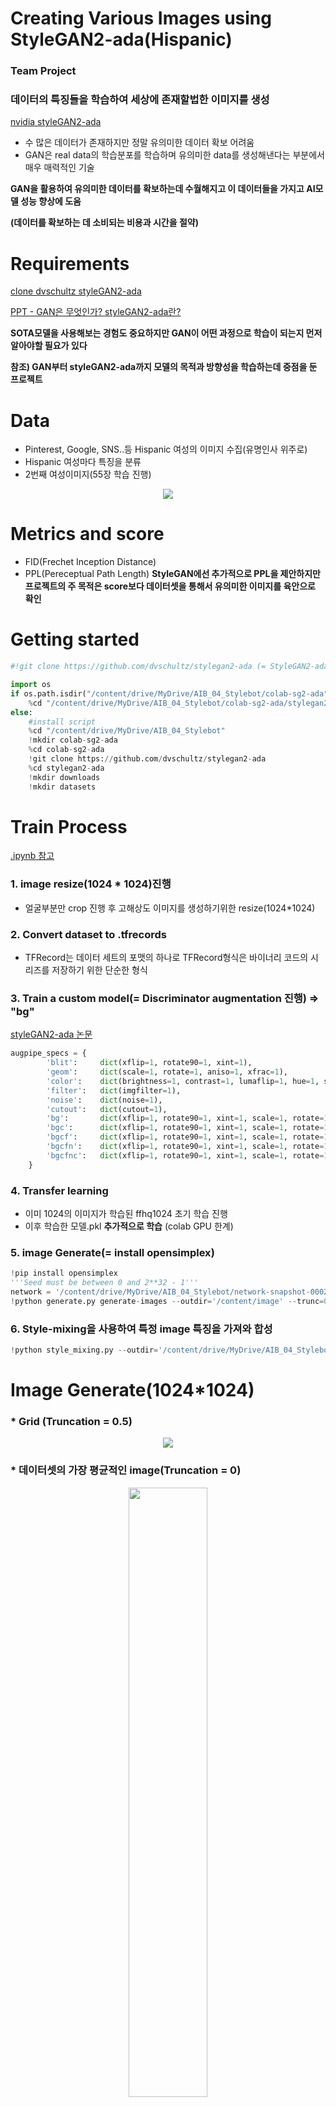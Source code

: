 # Creating Various Images using StyleGAN2-ada(Hispanic)
### **Team Project**
### 데이터의 특징들을 학습하여 세상에 존재할법한 이미지를 생성
[nvidia styleGAN2-ada](https://github.com/NVlabs/stylegan2-ada)

* 수 많은 데이터가 존재하지만 정말 유의미한 데이터 확보 어려움
* GAN은 real data의 학습분포를 학습하며 유의미한 data를 생성해낸다는 부분에서 매우 매력적인 기술

**GAN을 활용하여 유의미한 데이터를 확보하는데 수월해지고 이 데이터들을 가지고 AI모델 성능 향상에 도움**

**(데이터를 확보하는 데 소비되는 비용과 시간을 절약)**

# Requirements
[clone dvschultz styleGAN2-ada](https://github.com/dvschultz/stylegan2-ada)

[PPT - GAN은 무엇인가? styleGAN2-ada란?](https://github.com/kimmy-git/StyleGAN2-ada_project/blob/main/AI_04_%EA%B9%80%EC%98%81%ED%9B%88_styleGAN2-ada(ppt).pptx)

**SOTA모델을 사용해보는 경험도 중요하지만 GAN이 어떤 과정으로 학습이 되는지 먼저 알아야할 필요가 있다**

**참조) GAN부터 styleGAN2-ada까지 모델의 목적과 방향성을 학습하는데 중점을 둔 프로젝트**

# Data
* Pinterest, Google, SNS..등 Hispanic 여성의 이미지 수집(유명인사 위주로)
* Hispanic 여성마다 특징을 분류
* 2번째 여성이미지(55장 학습 진행)
<p align="center"><img src="https://user-images.githubusercontent.com/83389640/144360626-04d71ea4-6110-465e-898c-82bb6e85b8d2.png"></p>

# Metrics and score
- FID(Frechet Inception Distance)
- PPL(Pereceptual Path Length)
**StyleGAN에선 추가적으로 PPL을 제안하지만 프로젝트의 주 목적은 score보다 데이터셋을 통해서 유의미한 이미지를 육안으로 확인**

# Getting started
```python
#!git clone https://github.com/dvschultz/stylegan2-ada (= StyleGAN2-ada)

import os
if os.path.isdir("/content/drive/MyDrive/AIB_04_Stylebot/colab-sg2-ada"):
    %cd "/content/drive/MyDrive/AIB_04_Stylebot/colab-sg2-ada/stylegan2-ada"
else:
    #install script
    %cd "/content/drive/MyDrive/AIB_04_Stylebot"
    !mkdir colab-sg2-ada
    %cd colab-sg2-ada
    !git clone https://github.com/dvschultz/stylegan2-ada
    %cd stylegan2-ada
    !mkdir downloads
    !mkdir datasets
```

# Train Process 
[.ipynb 참고](https://github.com/kimmy-git/StyleGAN2-ada_project/blob/main/AI_04_%EA%B9%80%EC%98%81%ED%9B%88_styleGAN2-ada.ipynb)
### 1. image resize(1024 * 1024)진행
- 얼굴부분만 crop 진행 후 고해상도 이미지를 생성하기위한 resize(1024*1024)

### 2. Convert dataset to .tfrecords
- TFRecord는 데이터 세트의 포맷의 하나로 TFRecord형식은 바이너리 코드의 시리즈를 저장하기 위한 단순한 형식

### 3. Train a custom model(= Discriminator augmentation 진행) => **"bg"**

[styleGAN2-ada 논문](https://arxiv.org/abs/2006.06676)
```python
augpipe_specs = {
        'blit':     dict(xflip=1, rotate90=1, xint=1),
        'geom':     dict(scale=1, rotate=1, aniso=1, xfrac=1),
        'color':    dict(brightness=1, contrast=1, lumaflip=1, hue=1, saturation=1),
        'filter':   dict(imgfilter=1),
        'noise':    dict(noise=1),
        'cutout':   dict(cutout=1),
        'bg':       dict(xflip=1, rotate90=1, xint=1, scale=1, rotate=1, aniso=1, xfrac=1),
        'bgc':      dict(xflip=1, rotate90=1, xint=1, scale=1, rotate=1, aniso=1, xfrac=1, brightness=1, contrast=1, lumaflip=1, hue=1, saturation=1),
        'bgcf':     dict(xflip=1, rotate90=1, xint=1, scale=1, rotate=1, aniso=1, xfrac=1, brightness=1, contrast=1, lumaflip=1, hue=1, saturation=1, imgfilter=1),
        'bgcfn':    dict(xflip=1, rotate90=1, xint=1, scale=1, rotate=1, aniso=1, xfrac=1, brightness=1, contrast=1, lumaflip=1, hue=1, saturation=1, imgfilter=1, noise=1),
        'bgcfnc':   dict(xflip=1, rotate90=1, xint=1, scale=1, rotate=1, aniso=1, xfrac=1, brightness=1, contrast=1, lumaflip=1, hue=1, saturation=1, imgfilter=1, noise=1, cutout=1),
    }

```
### 4. Transfer learning
- 이미 1024의 이미지가 학습된 ffhq1024 초기 학습 진행
- 이후 학습한 모델.pkl **추가적으로 학습** (colab GPU 한계)
### 5. image Generate(**= install opensimplex**)
```python
!pip install opensimplex
'''Seed must be between 0 and 2**32 - 1'''
network = '/content/drive/MyDrive/AIB_04_Stylebot/network-snapshot-000200.pkl'
!python generate.py generate-images --outdir='/content/image' --trunc=0 --seeds=0-555 --network={network} 

```
### 6. Style-mixing을 사용하여 특정 image 특징을 가져와 합성
```python
!python style_mixing.py --outdir='/content/drive/MyDrive/AIB_04_Stylebot/colab-sg2-ada/style_mixing/style=0-3 1024' --trunc=0.5 --rows=4585 --cols=3333,1548,5184,6954,4878  --network={network} --styles=0-3" 
```

# Image Generate(1024*1024)
### * Grid (Truncation = 0.5)
<p align="center"><img src="https://user-images.githubusercontent.com/83389640/144365774-a8d851c4-74d3-4ff4-af68-1b0dd3974a95.gif"></p>

### * 데이터셋의 가장 평균적인 image(Truncation = 0)
<p align="center"><img src="https://user-images.githubusercontent.com/83389640/144366291-a7a61bd6-5ff7-48fd-8a0c-ef4eaf032b8e.png" width="50%" height="50%"/></p>

### * Interpolation

### style Mixing(column => 0-3 layer의 특징 + low)
<p align="center"><img src="https://user-images.githubusercontent.com/83389640/144366538-9c5e36bb-cb5f-42e6-aaef-4583ec0952bf.png"></p>

# Tools
* numpy
* OpenCV
* Tensorflow 1.x
* os
* PIL
* tqdm
* pathlib
* glob
* matplotlib
* opensimplex

# Results
1. StyleGAN2-ada는 적은 데이터로도 Augmentation을 통해서 모델 학습
2. Truncation을 사용하여 유의미한 데이터만 생성
3. Style-mixing 기능을 사용하여 원하는 data에 특징을 부여하여 새로운 data 생성
4. 데이터에 대한 저작권을 피할 수 있을 것
5. 데이터를 확보하는 데 소비되는 비용과 시간을 절약

# Reviews
1. 학습이 너무 오래걸린다. -> 이미 충분히 학습을 했던 모델이기에 성능은 나쁘지 않았다.(그만큼 시간소요)
2. Generate Image가 데이터셋 image와의 유사성이 보임. -> 너무 적은데이터로 Augmentation을 진행했기 때문에?
3. Generate 된 Image는 과연 저작권이 없을 수 있다 볼 수 있는가? -> StyleGAN2에선 Inversion을 제안(이해X)
4. styleGAN 구조에서 8개의 FC는 어떻게 데이터의 상관관계를 줄여주는가?

**결과적으로 GAN의 목적과 방향성을 공부한 것은 도움이 되었지만 구현 방법에 대해 정확히 다 이해하기에는 한계**

**간단한 구조부터 구현해보며 이해하기**

